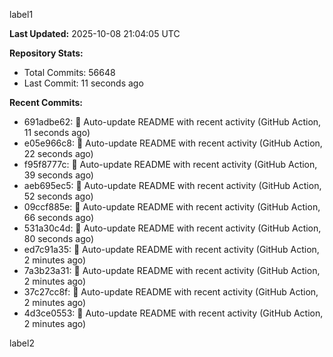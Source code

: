 
label1 
<!-- ACTIVITY_START -->
**Last Updated:** 2025-10-08 21:04:05 UTC

**Repository Stats:**
- Total Commits: 56648
- Last Commit: 11 seconds ago

**Recent Commits:**
- 691adbe62: 🤖 Auto-update README with recent activity (GitHub Action, 11 seconds ago)
- e05e966c8: 🤖 Auto-update README with recent activity (GitHub Action, 22 seconds ago)
- f95f8777c: 🤖 Auto-update README with recent activity (GitHub Action, 39 seconds ago)
- aeb695ec5: 🤖 Auto-update README with recent activity (GitHub Action, 52 seconds ago)
- 09ccf885e: 🤖 Auto-update README with recent activity (GitHub Action, 66 seconds ago)
- 531a30c4d: 🤖 Auto-update README with recent activity (GitHub Action, 80 seconds ago)
- ed7c91a35: 🤖 Auto-update README with recent activity (GitHub Action, 2 minutes ago)
- 7a3b23a31: 🤖 Auto-update README with recent activity (GitHub Action, 2 minutes ago)
- 37c27cc8f: 🤖 Auto-update README with recent activity (GitHub Action, 2 minutes ago)
- 4d3ce0553: 🤖 Auto-update README with recent activity (GitHub Action, 2 minutes ago)
<!-- ACTIVITY_END -->

label2
